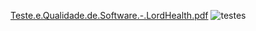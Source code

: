 [Teste.e.Qualidade.de.Software.-.LordHealth.pdf](https://github.com/2023-1-NADS3/E2-Lord-Health/files/11696853/Teste.e.Qualidade.de.Software.-.LordHealth.pdf)
![testes](https://github.com/2023-1-NADS3/E2-Lord-Health/assets/106283184/ab120936-c644-4de0-b80f-141976ef1aee)
